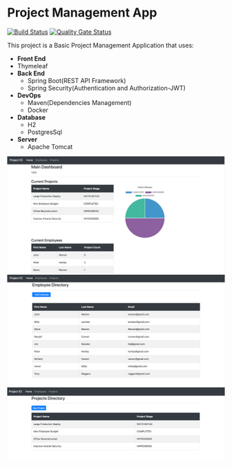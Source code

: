 # Project Management App
[![Build Status](https://travis-ci.com/georgeerol/ProjectManagementApp.svg?branch=master)](https://travis-ci.com/georgeerol/ProjectManagementApp)
[![Quality Gate Status](https://sonarcloud.io/api/project_badges/measure?project=georgeerol_ProjectManagementApp&metric=alert_status)](https://sonarcloud.io/dashboard?id=georgeerol_ProjectManagementApp)

This project is a Basic Project Management Application that uses:

* **Front End**
* Thymeleaf
* **Back End**
  * Spring Boot(REST API Framework)
  * Spring Security(Authentication and Authorization-JWT)
* **DevOps**
  * Maven(Dependencies Management)
  * Docker
* **Database**
  * H2
  * PostgresSql
* **Server**
  * Apache Tomcat

![HomePage](./images/HomePage.png)
![EmployeesPage](./images/EmployeesPage.png)
![ProjectsPage](./images/ProjectsPage.png)



